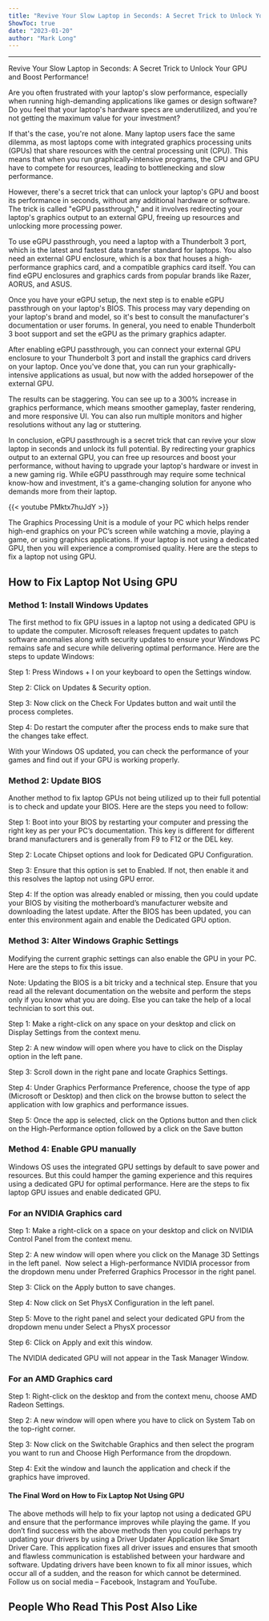 ```yaml
---
title: "Revive Your Slow Laptop in Seconds: A Secret Trick to Unlock Your GPU and Boost Performance!"
ShowToc: true 
date: "2023-01-20"
author: "Mark Long"
---
```

*****
Revive Your Slow Laptop in Seconds: A Secret Trick to Unlock Your GPU and Boost Performance!

Are you often frustrated with your laptop's slow performance, especially when running high-demanding applications like games or design software? Do you feel that your laptop's hardware specs are underutilized, and you're not getting the maximum value for your investment?

If that's the case, you're not alone. Many laptop users face the same dilemma, as most laptops come with integrated graphics processing units (GPUs) that share resources with the central processing unit (CPU). This means that when you run graphically-intensive programs, the CPU and GPU have to compete for resources, leading to bottlenecking and slow performance.

However, there's a secret trick that can unlock your laptop's GPU and boost its performance in seconds, without any additional hardware or software. The trick is called "eGPU passthrough," and it involves redirecting your laptop's graphics output to an external GPU, freeing up resources and unlocking more processing power.

To use eGPU passthrough, you need a laptop with a Thunderbolt 3 port, which is the latest and fastest data transfer standard for laptops. You also need an external GPU enclosure, which is a box that houses a high-performance graphics card, and a compatible graphics card itself. You can find eGPU enclosures and graphics cards from popular brands like Razer, AORUS, and ASUS.

Once you have your eGPU setup, the next step is to enable eGPU passthrough on your laptop's BIOS. This process may vary depending on your laptop's brand and model, so it's best to consult the manufacturer's documentation or user forums. In general, you need to enable Thunderbolt 3 boot support and set the eGPU as the primary graphics adapter.

After enabling eGPU passthrough, you can connect your external GPU enclosure to your Thunderbolt 3 port and install the graphics card drivers on your laptop. Once you've done that, you can run your graphically-intensive applications as usual, but now with the added horsepower of the external GPU.

The results can be staggering. You can see up to a 300% increase in graphics performance, which means smoother gameplay, faster rendering, and more responsive UI. You can also run multiple monitors and higher resolutions without any lag or stuttering.

In conclusion, eGPU passthrough is a secret trick that can revive your slow laptop in seconds and unlock its full potential. By redirecting your graphics output to an external GPU, you can free up resources and boost your performance, without having to upgrade your laptop's hardware or invest in a new gaming rig. While eGPU passthrough may require some technical know-how and investment, it's a game-changing solution for anyone who demands more from their laptop.

{{< youtube PMktx7huJdY >}} 



The Graphics Processing Unit is a module of your PC which helps render high-end graphics on your PC’s screen while watching a movie, playing a game, or using graphics applications. If your laptop is not using a dedicated GPU, then you will experience a compromised quality. Here are the steps to fix a laptop not using GPU.
 
## How to Fix Laptop Not Using GPU
 
### Method 1: Install Windows Updates
 
The first method to fix GPU issues in a laptop not using a dedicated GPU is to update the computer. Microsoft releases frequent updates to patch software anomalies along with security updates to ensure your Windows PC remains safe and secure while delivering optimal performance. Here are the steps to update Windows:
 
Step 1: Press Windows + I on your keyboard to open the Settings window.
 
Step 2: Click on Updates & Security option.
 

 
Step 3: Now click on the Check For Updates button and wait until the process completes.
 
Step 4: Do restart the computer after the process ends to make sure that the changes take effect.
 
With your Windows OS updated, you can check the performance of your games and find out if your GPU is working properly.
 
### Method 2: Update BIOS
 
Another method to fix laptop GPUs not being utilized up to their full potential is to check and update your BIOS. Here are the steps you need to follow:
 
Step 1: Boot into your BIOS by restarting your computer and pressing the right key as per your PC’s documentation. This key is different for different brand manufacturers and is generally from F9 to F12 or the DEL key.
 
Step 2: Locate Chipset options and look for Dedicated GPU Configuration.
 
Step 3: Ensure that this option is set to Enabled. If not, then enable it and this resolves the laptop not using GPU error.
 
Step 4: If the option was already enabled or missing, then you could update your BIOS by visiting the motherboard’s manufacturer website and downloading the latest update. After the BIOS has been updated, you can enter this environment again and enable the Dedicated GPU option.
 
### Method 3: Alter Windows Graphic Settings
 
Modifying the current graphic settings can also enable the GPU in your PC. Here are the steps to fix this issue.
 
Note: Updating the BIOS is a bit tricky and a technical step. Ensure that you read all the relevant documentation on the website and perform the steps only if you know what you are doing. Else you can take the help of a local technician to sort this out.
 
Step 1: Make a right-click on any space on your desktop and click on Display Settings from the context menu.
 
Step 2: A new window will open where you have to click on the Display option in the left pane.
 
Step 3: Scroll down in the right pane and locate Graphics Settings.
 
Step 4: Under Graphics Performance Preference, choose the type of app (Microsoft or Desktop) and then click on the browse button to select the application with low graphics and performance issues.
 
Step 5: Once the app is selected, click on the Options button and then click on the High-Performance option followed by a click on the Save button
 
### Method 4: Enable GPU manually
 
Windows OS uses the integrated GPU settings by default to save power and resources. But this could hamper the gaming experience and this requires using a dedicated GPU for optimal performance. Here are the steps to fix laptop GPU issues and enable dedicated GPU.
 
### For an NVIDIA Graphics card
 
Step 1: Make a right-click on a space on your desktop and click on NVIDIA Control Panel from the context menu.
 
Step 2: A new window will open where you click on the Manage 3D Settings in the left panel.  Now select a High-performance NVIDIA processor from the dropdown menu under Preferred Graphics Processor in the right panel.
 
Step 3: Click on the Apply button to save changes.
 
Step 4: Now click on Set PhysX Configuration in the left panel.
 
Step 5: Move to the right panel and select your dedicated GPU from the dropdown menu under Select a PhysX processor
 
Step 6: Click on Apply and exit this window.
 
The NVIDIA dedicated GPU will not appear in the Task Manager Window.
 
### For an AMD Graphics card
 
Step 1: Right-click on the desktop and from the context menu, choose AMD Radeon Settings.
 
Step 2: A new window will open where you have to click on System Tab on the top-right corner.
 
Step 3: Now click on the Switchable Graphics and then select the program you want to run and Choose High Performance from the dropdown.
 
Step 4: Exit the window and launch the application and check if the graphics have improved.
 
#### The Final Word on How to Fix Laptop Not Using GPU
 
The above methods will help to fix your laptop not using a dedicated GPU and ensure that the performance improves while playing the game. If you don’t find success with the above methods then you could perhaps try updating your drivers by using a Driver Updater Application like Smart Driver Care. This application fixes all driver issues and ensures that smooth and flawless communication is established between your hardware and software. Updating drivers have been known to fix all minor issues, which occur all of a sudden, and the reason for which cannot be determined. Follow us on social media – Facebook, Instagram and YouTube.
 
##  People Who Read This Post Also Like 



